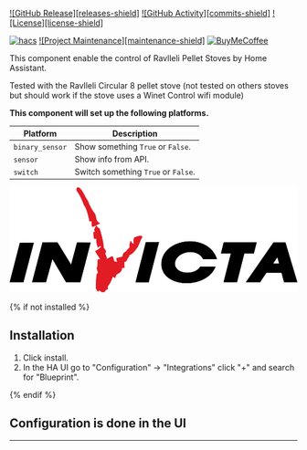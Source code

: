 [![GitHub Release][releases-shield]][releases]
[![GitHub Activity][commits-shield]][commits]
[![License][license-shield]][license]

[![hacs][hacsbadge]][hacs]
[![Project Maintenance][maintenance-shield]][user_profile]
[![BuyMeCoffee][buymecoffeebadge]][buymecoffee]


This component enable the control of Ravlleli Pellet Stoves by Home Assistant.

Tested with the Ravlleli Circular 8 pellet stove (not tested on others stoves but should work if the stove uses a Winet Control wifi module)

**This component will set up the following platforms.**

Platform | Description
-- | --
`binary_sensor` | Show something `True` or `False`.
`sensor` | Show info from API.
`switch` | Switch something `True` or `False`.

![logo][logoimg]

{% if not installed %}
## Installation

1. Click install.
1. In the HA UI go to "Configuration" -> "Integrations" click "+" and search for "Blueprint".

{% endif %}


## Configuration is done in the UI

<!---->

***

[integration_circular]: https://github.com/GUILEB/integration_circular
[buymecoffee]: https://www.buymeacoffee.com/drzoid
[buymecoffeebadge]: https://img.shields.io/badge/buy%20me%20a%20coffee-donate-yellow.svg?style=for-the-badge
<!-- [commits-shield]: https://img.shields.io/github/commit-activity/y/docteurzoidberg/ha-invicta.svg?style=for-the-badge -->
[commits]: https://github.com/GUILEB/integration_circular/commits/master
[hacs]: https://github.com/custom-components/hacs
[hacsbadge]: https://img.shields.io/badge/HACS-Custom-orange.svg?style=for-the-badge
[logoimg]: logo_invicta.png
[license]: https://github.com/GUILEB/integration_circular/blob/master/LICENSE
<!-- [license-shield]: https://img.shields.io/github/license/docteurzoidberg/ha-invicta.svg?style=for-the-badge -->
<!-- [maintenance-shield]: https://img.shields.io/badge/maintainer-DrZoid-blue.svg?style=for-the-badge -->
<!--[releases-shield]: https://img.shields.io/github/release/docteurzoidberg/ha-invicta.svg?style=for-the-badge -->
[releases]: https://github.com/GUILEB/integration_circular/releases
[user_profile]: https://github.com/GUILEB/